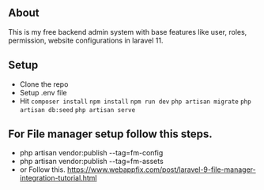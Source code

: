 

## About 
This is my free backend admin system with base features like user, roles, permission, website configurations in laravel 11.

## Setup
- Clone the repo
- Setup .env file
- Hit 
`composer install`
`npm install`
`npm run dev`
`php artisan migrate`
`php artisan db:seed`
`php artisan serve`


## For File manager setup follow this steps.
- php artisan vendor:publish --tag=fm-config
- php artisan vendor:publish --tag=fm-assets
- or Follow this. https://www.webappfix.com/post/laravel-9-file-manager-integration-tutorial.html
